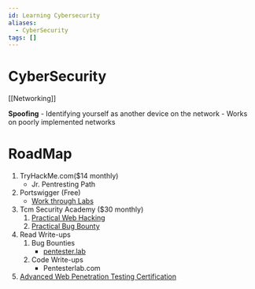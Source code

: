 ```yaml
---
id: Learning Cybersecurity
aliases:
  - CyberSecurity
tags: []
---
```

# CyberSecurity

[[Networking]]

**Spoofing** - Identifying yourself as another device on the network
    - Works on poorly implemented networks

# RoadMap
1. TryHackMe.com($14 monthly)
	- Jr. Pentresting Path
2. Portswigger (Free)
	- [Work through Labs](https://portswigger.net/web-security/all-labs)
3. Tcm Security Academy ($30 monthly)
	1. [Practical Web Hacking](https://academy.tcm-sec.com/p/practical-web-hacking)
	2. [Practical Bug Bounty](https://academy.tcm-sec.com/p/practical-bug-bounty)
4. Read Write-ups
	1. Bug Bounties
		- [pentester.lab](https://pentester.land/writeups)
	2. Code Write-ups
		- Pentesterlab.com
5. [Advanced Web Penetration Testing Certification](https://academy.hackthebox.com/preview/certifications/htb-certified-web-exploitation-expert/where-to-start)